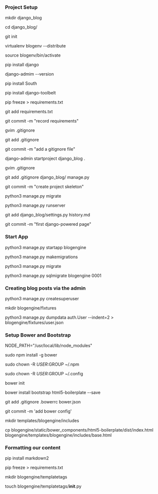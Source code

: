 ### Project Setup

mkdir django_blog

cd django_blog/

git init

virtualenv blogenv --distribute

source blogenv/bin/activate

pip install django

django-admim --version

pip install South

pip install django-toolbelt

pip freeze > requirements.txt

git add requirements.txt

git commit -m "record requirements"

gvim .gitignore

git add .gitignore

git commit -m "add a gitignore file"

django-admin startproject django_blog .

gvim .gitignore

git add .gitignore django_blog/ manage.py

git commit -m "create project skeleton"

python3 manage.py migrate

python3 manage.py runserver

git add django_blog/settings.py history.md

git commit -m "first django-powered page"

### Start App

python3 manage.py startapp blogengine

python3 manage.py makemigrations

python3 manage.py migrate

python3 manage.py sqlmigrate blogengine 0001

### Creating blog posts via the admin

python3 manage.py createsuperuser

mkdir blogengine/fixtures

python3 manage.py dumpdata auth.User --indent=2 > blogengine/fixtures/user.json

### Setup Bower and Bootstrap

NODE_PATH="/usr/local/lib/node_modules"

sudo npm install -g bower

sudo chown -R $USER:$GROUP ~/.npm

sudo chown -R $USER:$GROUP ~/.config

bower init

bower install bootstrap html5-boilerplate --save

git add .gitignore .bowerrc bower.json

git commit -m 'add bower config'

mkdir templates/blogengine/includes

cp blogengine/static/bower_components/html5-boilerplate/dist/index.html blogengine/templates/blogengine/includes/base.html

### Formatting our content

pip install markdown2

pip freeze > requirements.txt

mkdir blogengine/templatetags

touch blogengine/templatetags/__init__.py
